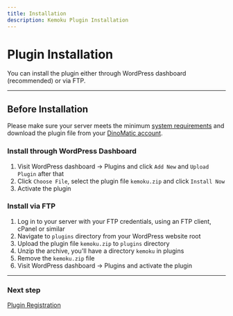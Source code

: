 ```yaml
---
title: Installation
description: Kemoku Plugin Installation
---
```


# Plugin Installation

You can install the plugin either through WordPress dashboard (recommended) or via FTP.

---

## Before Installation

Please make sure your server meets the minimum [system requirements](/docs/kemoku/#requirements) and download the plugin file from your [DinoMatic account](https://dinomatic.com/account).

### Install through WordPress Dashboard

1. Visit WordPress dashboard &#8594; Plugins and click `Add New` and `Upload Plugin` after that
2. Click `Choose File`, select the plugin file `kemoku.zip` and click `Install Now`
3. Activate the plugin

### Install via FTP

1. Log in to your server with your FTP credentials, using an FTP client, cPanel or similar
2. Navigate to `plugins` directory from your WordPress website root
3. Upload the plugin file `kemoku.zip` to `plugins` directory
4. Unzip the archive, you'll have a directory `kemoku` in plugins
5. Remove the `kemoku.zip` file
6. Visit WordPress dashboard &#8594; Plugins and activate the plugin

---

### Next step

[Plugin Registration](/docs/kemoku/registration/)
